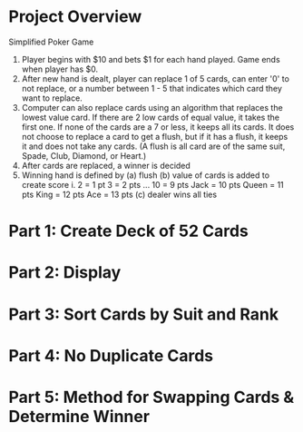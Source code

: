 # Project Overview
Simplified Poker Game

1. Player begins with $10 and bets $1 for each hand played. Game ends when player has $0.
2. After new hand is dealt, player can replace 1 of 5 cards, can enter '0' to not replace, or a number between 1 - 5 that indicates which card they want to replace.
3. Computer can also replace cards using an algorithm that replaces the lowest value card. If there are 2 low cards of equal value, it takes the first one. If none of the cards are a 7 or less, it keeps all its cards. It does not choose to replace a card to get a flush, but if it has a flush, it keeps it and does not take any cards. (A flush is all card are of the same suit, Spade, Club, Diamond, or Heart.)
4. After cards are replaced, a winner is decided
5. Winning hand is defined by
  (a) flush
  (b) value of cards is added to create score
    i. 2 = 1 pt
       3 = 2 pts
       ...
       10 = 9 pts
       Jack = 10 pts
       Queen = 11 pts
       King = 12 pts
       Ace = 13 pts
  (c) dealer wins all ties
  
# Part 1: Create Deck of 52 Cards

# Part 2: Display

# Part 3: Sort Cards by Suit and Rank

# Part 4: No Duplicate Cards

# Part 5: Method for Swapping Cards & Determine Winner
